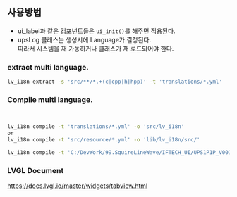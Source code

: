  ## 사용방법
 - ui_label과 같은 컴포넌트들은 `ui_init()`를 해주면 적용된다. 
 - upsLog 클래스는 생성시에 Language가 결정된다.    
 따라서 시스템을 재 가동하거나 클래스가 재 로드되어야 한다.
 ### extract multi language.
 ```sh
 lv_i18n extract -s 'src/**/*.+(c|cpp|h|hpp)' -t 'translations/*.yml'
`````` 
 ### Compile multi language.
```sh


lv_i18n compile -t 'translations/*.yml' -o 'src/lv_i18n'
or
lv_i18n compile -t 'src/resource/*.yml' -o 'lib/lv_i18n/src/'

lv_i18n compile -t 'C:/DevWork/99.SquireLineWave/IFTECH_UI/UPS1P1P_V001/export/SquareLine_Project/libraries/ui/translations/*.yml' -o 'C:\DevWork\4.IFTechWork\1.UPS1P1P\Display4.3\lib\lv_i18n\src'
``` 
### LVGL Document
https://docs.lvgl.io/master/widgets/tabview.html
